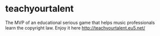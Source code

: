 # teachyourtalent
The MVP of an educational serious game that helps music professionals learn the copyright law.
Enjoy it here http://teachyourtalent.eu5.net/

